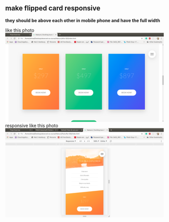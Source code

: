 ## make flipped card responsive 

**they should be above each other in mobile phone and have the full width**

 like this photo
![like this photo](./imgs/template.png)
responsive like this photo
![like this photo](./imgs/template2.png)